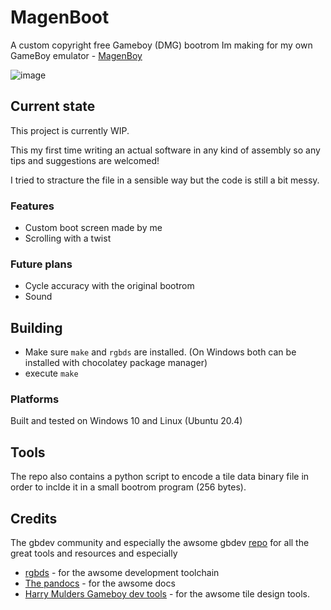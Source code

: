 # MagenBoot

A custom copyright free Gameboy (DMG) bootrom Im making for my own GameBoy emulator - [MagenBoy](https://github.com/alloncm/MagenBoy)

![image](https://user-images.githubusercontent.com/25867720/141697694-a24ea751-7c32-41bd-8d90-e36b9b8bb0c9.png)

## Current state

This project is currently WIP.

This my first time writing an actual software in any kind of assembly so any tips and suggestions are welcomed!

I tried to stracture the file in a sensible way but the code is still a bit messy.

### Features

* Custom boot screen made by me
* Scrolling with a twist

### Future plans

* Cycle accuracy with the original bootrom
* Sound

## Building

* Make sure `make` and `rgbds` are installed. (On Windows both can be installed with chocolatey package manager)
* execute `make`

### Platforms

Built and tested on Windows 10 and Linux (Ubuntu 20.4)

## Tools

The repo also contains a python script to encode a tile data binary file 
in order to inclde it in a small bootrom program (256 bytes).

## Credits

The gbdev community and especially the awsome gbdev [repo](https://github.com/gbdev/awesome-gbdev) for all the great tools and resources
and especially
* [rgbds](https://github.com/gbdev/rgbds) - for the awsome development toolchain
* [The pandocs](https://gbdev.io/pandocs/) - for the awsome docs
* [Harry Mulders Gameboy dev tools](http://www.devrs.com/gb/hmgd/intro.html) - for the awsome tile design tools.

